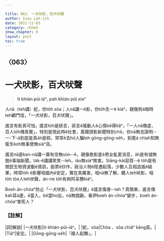 ```yaml
---

title: 063. 一犬吠影，百犬吠聲
author: Siau Lah-jih
date: 2021-11-03
category: chheh
show_chapter: 0
layout: post
toc: true
---
```

  
## 〈063〉
# 一犬吠影，百犬吠聲
>**It khián pūi iáⁿ, pah khián pūi siaⁿ**

人nā（teh講）蛇，你to̍h sôa；人nā講一ê影，你to̍h生一ê kiáⁿ，親像狗á暗時teh顧門埕，「一犬吠影，百犬吠聲」。

謠言有影真可怕，謠言to̍h是妖言，妖言ē搖動人ê心情bē得tiāⁿ，「一人nā傳虛，百人to̍h傳真實」，特別是現此時ê社會，風聲謗影新聞特別chē，你nā無去證明--一-下-á到底是真a̍h是假，常常ē去hō͘人騙leh gōng-gōng-se̍h，到尾á chiah知無衛生koh無事使無siáⁿ貨。

謠言nā是kan-nā講一寡有空無sún--ê，親像歌影星ê男女亂愛消息，a̍h是有褪無脫ê事端新聞，ta̍k-ê講講笑笑--leh，iáu無siáⁿ敗害。Siāng-kài惡質--ê to̍h是有關民生物資波動ê資訊，股票ê炒作，政治人物ê陞遷起落，少數人互相造謠ê結果，時常to̍h ē影響咱國內ê安定，實在真厲害，咱nā無了解，聽人teh吠影，咱to̍h tòe人teh吠聲，án-ne to̍h有夠阿呆戇kiáⁿ。

Boeh án-chóaⁿ防止「一犬吠影，百犬吠聲」ê謠言傷害--leh？真簡單，謠言傳kah耳á邊，ē當入，bē當ho͘出，nā無戲齣，看伊boeh án-chóaⁿ變步，boeh án-chóaⁿ害死人？



### 【註解】

|詞|解說|
|一犬吠影|It-khián-pūi-iáⁿ。|
|蛇，sôa|Chôa 、sôa chiâⁿ kāng音。|
|Tiāⁿ|安定。|
|Gōng-gōng-se̍h|『跟人起舞』。|

